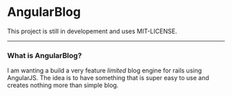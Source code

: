 # AngularBlog

This project is still in developement and uses MIT-LICENSE.

-----------------------------------------------------------

### What is AngularBlog?

I am wanting a build a very feature *limited* blog engine for rails using AngularJS.  The idea is to have something that is super easy to use and creates nothing more than simple blog.
